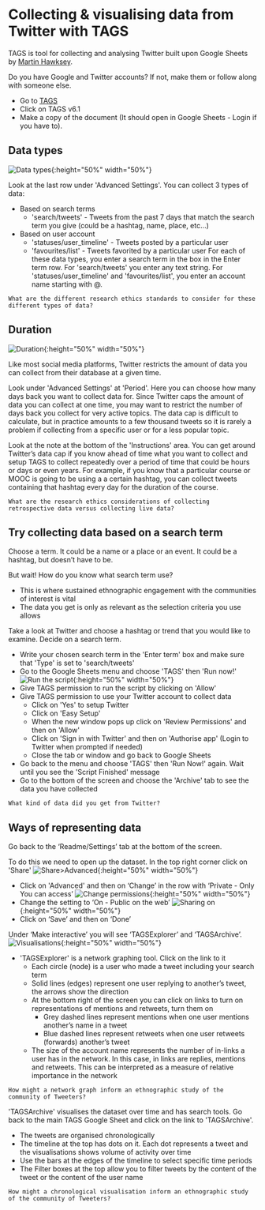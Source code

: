 # Collecting & visualising data from Twitter with TAGS

TAGS is tool for collecting and analysing Twitter built upon Google Sheets by [Martin Hawksey](https://twitter.com/mhawksey).

Do you have Google and Twitter accounts? If not, make them or follow along with someone else.
- Go to [TAGS](https://tags.hawksey.info/get-tags/)
- Click on TAGS v6.1
- Make a copy of the document (It should open in Google Sheets - Login if you have to).

## Data types

![Data types](https://github.com/rocketboytom/TEfL/blob/master/data_types.png?raw=true){:height="50%" width="50%"}

Look at the last row under 'Advanced Settings'. You can collect 3 types of data:
- Based on search terms
  - 'search/tweets' - Tweets from the past 7 days that match the search term you give (could be a hashtag, name, place, etc…)
- Based on user account
  - 'statuses/user_timeline' - Tweets posted by a particular user
  - 'favourites/list' - Tweets favorited by a particular user
For each of these data types, you enter a search term in the box in the Enter term row. For 'search/tweets' you enter any text string. For 'statuses/user_timeline' and 'favourites/list', you enter an account name starting with @.

```What are the different research ethics standards to consider for these different types of data?```

## Duration

![Duration](https://github.com/rocketboytom/TEfL/blob/master/duration.png?raw=true){:height="50%" width="50%"}

Like most social media platforms, Twitter restricts the amount of data you can collect from their database at a given time.

Look under 'Advanced Settings' at 'Period'. Here you can choose how many days back you want to collect data for. Since Twitter caps the amount of data you can collect at one time, you may want to restrict the number of days back you collect for very active topics. The data cap is difficult to calculate, but in practice amounts to a few thousand tweets so it is rarely a problem if collecting from a specific user or for a less popular topic.

Look at the note at the bottom of the 'Instructions' area. You can get around Twitter’s data cap if you know ahead of time what you want to collect and setup TAGS to collect repeatedly over a period of time that could be hours or days or even years. For example, if you know that a particular course or MOOC is going to be using a a certain hashtag, you can collect tweets containing that hashtag every day for the duration of the course.

```What are the research ethics considerations of collecting retrospective data versus collecting live data?```

## Try collecting data based on a search term

Choose a term. It could be a name or a place or an event. It could be a hashtag, but doesn’t have to be.

But wait! How do you know what search term use?
- This is where sustained ethnographic engagement with the communities of interest is vital
- The data you get is only as relevant as the selection criteria you use allows

Take a look at Twitter and choose a hashtag or trend that you would like to examine. Decide on a search term.

- Write your chosen search term in the 'Enter term' box and make sure that 'Type' is set to 'search/tweets'
- Go to the Google Sheets menu and choose 'TAGS' then 'Run now!'
![Run the script](https://github.com/rocketboytom/TEfL/blob/master/run_now.png?raw=true){:height="50%" width="50%"}
- Give TAGS permission to run the script by clicking on 'Allow'
- Give TAGS permission to use your Twitter account to collect data
  - Click on 'Yes' to setup Twitter
  - Click on 'Easy Setup'
  - When the new window pops up click on 'Review Permissions' and then on 'Allow'
  - Click on 'Sign in with Twitter' and then on 'Authorise app' (Login to Twitter when prompted if needed)
  - Close the tab or window and go back to Google Sheets
- Go back to the menu and choose 'TAGS' then 'Run Now!' again. Wait until you see the 'Script Finished' message
- Go to the bottom of the screen and choose the 'Archive' tab to see the data you have collected

```What kind of data did you get from Twitter?```

## Ways of representing data
Go back to the ‘Readme/Settings’ tab at the bottom of the screen.

To do this we need to open up the dataset. In the top right corner click on 'Share'
![Share>Advanced](https://github.com/rocketboytom/TEfL/blob/master/sharing_advanced.png?raw=true){:height="50%" width="50%"}
- Click on 'Advanced' and then on ‘Change’ in the row with ‘Private - Only You can access’
![Change permissions](https://github.com/rocketboytom/TEfL/blob/master/change_permissions.png?raw=true){:height="50%" width="50%"}
- Change the setting to ‘On - Public on the web’
![Sharing on](https://github.com/rocketboytom/TEfL/blob/master/sharing_on.png?raw=true){:height="50%" width="50%"}
- Click on ‘Save’ and then on ‘Done’

Under ‘Make interactive’ you will see ‘TAGSExplorer’ and ‘TAGSArchive’.
![Visualisations](https://github.com/rocketboytom/TEfL/blob/master/Visualisations.png?raw=true){:height="50%" width="50%"}
- 'TAGSExplorer' is a network graphing tool. Click on the link to it
  - Each circle (node) is a user who made a tweet including your search term
  - Solid lines (edges) represent one user replying to another’s tweet, the arrows show the direction
  - At the bottom right of the screen you can click on links to turn on representations of mentions and retweets, turn them on
    - Grey dashed lines represent mentions when one user mentions another’s name in a tweet
    - Blue dashed lines represent retweets when one user retweets (forwards) another’s tweet
  - The size of the account name represents the number of in-links a user has in the network. In this case, in links are replies, mentions and retweets. This can be interpreted as a measure of relative importance in the network

```How might a network graph inform an ethnographic study of the community of Tweeters?```

'TAGSArchive' visualises the dataset over time and has search tools. Go back to the main TAGS Google Sheet and click on the link to 'TAGSArchive'.
- The tweets are organised chronologically
- The timeline at the top has dots on it. Each dot represents a tweet and the visualisations shows volume of activity over time
- Use the bars at the edges of the timeline to select specific time periods
- The Filter boxes at the top allow you to filter tweets by the content of the tweet or the content of the user name

```How might a chronological visualisation inform an ethnographic study of the community of Tweeters?```





